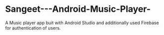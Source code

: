 # Sangeet---Android-Music-Player-
A Music player app buit with Android Studio and additionally used Firebase for authentication of users.  
